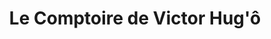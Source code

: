 ---
title: "Le Comptoire de Victor Hug'ô"
url: /boulogne-sur-mer/le-comptoire-de-victor-hugo/
shop: Kleidung
---
